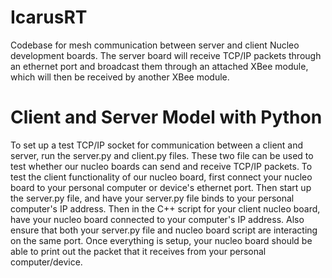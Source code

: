 # IcarusRT
Codebase for mesh communication between server and client Nucleo development boards. The server board will receive TCP/IP packets through an ethernet port and broadcast them through an attached XBee module, which will then be received by another XBee module.

# Client and Server Model with Python
To set up a test TCP/IP socket for communication between a client and server, run the server.py and client.py files. These two file can be used to test whether our nucleo boards can send and receive TCP/IP packets. To test the client functionality of our nucleo board, first connect your nucleo board to your personal computer or device's ethernet port. Then start up the server.py file, and have your server.py file binds to your personal computer's IP address. Then in the C++ script for your client nucleo board, have your nucleo board connected to your computer's IP address. Also ensure that both your server.py file and nucleo board script are interacting on the same port. Once everything is setup, your nucleo board should be able to print out the packet that it receives from your personal computer/device. 
